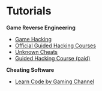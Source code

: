 # Tutorials

**Game Reverse Engineering**

- [Game Hacking](https://gamehacking.academy/about)
- [Official Guided Hacking Courses](https://guidedhacking.com/categories/official-guided-hacking-courses.522/)
- [Unknown Cheats](https://www.unknowncheats.me/forum/index.php)
- [Guided Hacking Course (paid)](https://guidedhacking.com/register/)

**Cheating Software**

- [Learn Code by Gaming Channel](https://www.youtube.com/@LearnCodeByGaming)

